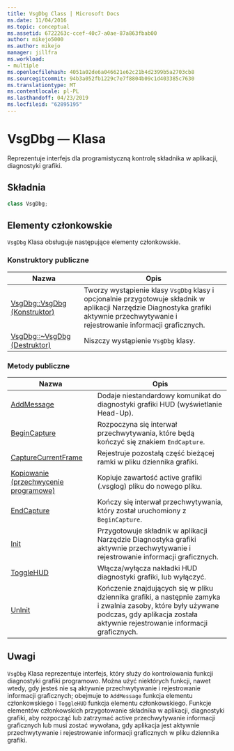 ```yaml
---
title: VsgDbg Class | Microsoft Docs
ms.date: 11/04/2016
ms.topic: conceptual
ms.assetid: 6722263c-ccef-40c7-a0ae-87a863fbab00
author: mikejo5000
ms.author: mikejo
manager: jillfra
ms.workload:
- multiple
ms.openlocfilehash: 4051a02de6a046621e62c21b4d2399b5a2703cb8
ms.sourcegitcommit: 94b3a052fb1229c7e7f8804b09c1d403385c7630
ms.translationtype: MT
ms.contentlocale: pl-PL
ms.lasthandoff: 04/23/2019
ms.locfileid: "62895195"
---
```

# <a name="vsgdbg-class"></a>VsgDbg — Klasa
Reprezentuje interfejs dla programistyczną kontrolę składnika w aplikacji, diagnostyki grafiki.

## <a name="syntax"></a>Składnia

```C++
class VsgDbg;
```

## <a name="members"></a>Elementy członkowskie
 `VsgDbg` Klasa obsługuje następujące elementy członkowskie.

### <a name="public-constructors"></a>Konstruktory publiczne

|Nazwa|Opis|
|----------|-----------------|
|[VsgDbg::VsgDbg (Konstruktor)](vsgdbg-vsgdbg-constructor.md)|Tworzy wystąpienie klasy `VsgDbg` klasy i opcjonalnie przygotowuje składnik w aplikacji Narzędzie Diagnostyka grafiki aktywnie przechwytywanie i rejestrowanie informacji graficznych.|
|[VsgDbg::~VsgDbg (Destruktor)](vsgdbg-tilde-vsgdbg-destructor.md)|Niszczy wystąpienie `VsgDbg` klasy.|

### <a name="public-methods"></a>Metody publiczne

|Nazwa|Opis|
|----------|-----------------|
|[AddMessage](addmessage.md)|Dodaje niestandardowy komunikat do diagnostyki grafiki HUD (wyświetlanie Head-Up).|
|[BeginCapture](begincapture.md)|Rozpoczyna się interwał przechwytywania, które będą kończyć się znakiem `EndCapture`.|
|[CaptureCurrentFrame](capturecurrentframe.md)|Rejestruje pozostałą część bieżącej ramki w pliku dziennika grafiki.|
|[Kopiowanie (przechwycenie programowe)](copy-programmatic-capture.md)|Kopiuje zawartość active grafiki (.vsglog) pliku do nowego pliku.|
|[EndCapture](endcapture.md)|Kończy się interwał przechwytywania, który został uruchomiony z `BeginCapture`.|
|[Init](init.md)|Przygotowuje składnik w aplikacji Narzędzie Diagnostyka grafiki aktywnie przechwytywanie i rejestrowanie informacji graficznych.|
|[ToggleHUD](togglehud.md)|Włącza/wyłącza nakładki HUD diagnostyki grafiki, lub wyłączyć.|
|[UnInit](uninit.md)|Kończenie znajdujących się w pliku dziennika grafiki, a następnie zamyka i zwalnia zasoby, które były używane podczas, gdy aplikacja została aktywnie rejestrowanie informacji graficznych.|

## <a name="remarks"></a>Uwagi
 `VsgDbg` Klasa reprezentuje interfejs, który służy do kontrolowania funkcji diagnostyki grafiki programowo. Można użyć niektórych funkcji, nawet wtedy, gdy jesteś nie są aktywnie przechwytywanie i rejestrowanie informacji graficznych; obejmuje to `AddMessage` funkcja elementu członkowskiego i `ToggleHUD` funkcja elementu członkowskiego. Funkcje elementów członkowskich przygotowanie składnika w aplikacji, diagnostyki grafiki, aby rozpocząć lub zatrzymać active przechwytywanie informacji graficznych lub musi zostać wywołana, gdy aplikacja jest aktywnie przechwytywanie i rejestrowanie informacji graficznych w pliku dziennika grafiki.